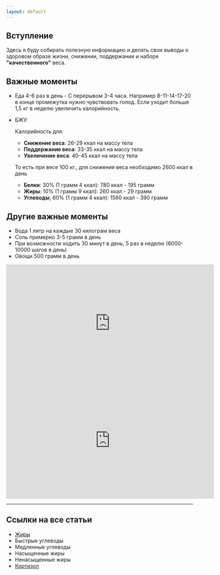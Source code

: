 ```yaml
---
layout: default
---
```


## Вступление
Здесь я буду собирать полезную информацию и делать свои выводы о здоровом образе жизни, снижении, поддержании и наборе **"качественного"** веса.

## Важные моменты
- Еда 4-6 раз в день - С перерывом 3-4 часа. Например 8-11-14-17-20 в конце промежутка нужно чувствовать голод. Если уходит больше 1,5 кг в неделю увеличить калорийность.
- БЖУ:

	Калорийность для:
	- **Снижение веса**: 26-29 ккал на массу тела
	- **Поддержание веса**: 33-35 ккал на массу тела
	- **Увеличение веса**: 40-45 ккал на массу тела
	
	То есть при весе 100 кг., для снижения веса необходимо 2600 ккал в день
	- **Белки**: 30% (1 грамм 4 ккал): 780 ккал - 195 грамм
	- **Жиры**: 10% (1 грамм 9 ккал): 260 ккал - 29 грамм
	- **Углеводы**; 60% (1 грамм 4 ккал): 1560 ккал - 390 грамм


## Другие важные моменты
- Вода 1 литр на каждые 30 килограм веса
- Соль примерно 3-5 грамм в день
- При возможности ходить 30 минут в день, 5 раз в неделю (6000-10000 шагов в день)
- Овощи 500 грамм в день

<iframe width="560" height="315" src="https://www.youtube.com/embed/dzISo0D7HJI?controls=0" frameborder="0" allow="accelerometer; autoplay; encrypted-media; gyroscope; picture-in-picture" allowfullscreen></iframe>


<iframe width="560" height="315" src="https://www.youtube.com/embed/lnnl7Jyf3hU?controls=0" frameborder="0" allow="accelerometer; autoplay; encrypted-media; gyroscope; picture-in-picture" allowfullscreen></iframe>

---

## Ссылки на все статьи
- [Жиры](./fat.md)
- Быстрые углеводы
- Медленные углеводы
- Насыщенные жиры
- Ненасыщенные жиры
- [Кортизол](./cortisol.md)
